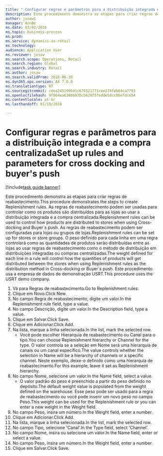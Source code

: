 ```yaml
--- 
title: " Configurar regras e parâmetros para a distribuição integrada e a compra centralizada"
description: Este procedimento demonstra as etapas para criar regras de reabastecimento.
author: josaw1
manager: AnnBe
ms.date: 03/02/2016
ms.topic: business-process
ms.prod: 
ms.service: dynamics-ax-retail
ms.technology: 
audience: Application User
ms.reviewer: josaw
ms.search.scope: Operations, Retail
ms.search.region: Global
ms.search.industry: Retail
ms.author: josaw
ms.search.validFrom: 2016-06-30
ms.dyn365.ops.version: AX 7.0.0
ms.translationtype: HT
ms.sourcegitcommit: ceea24519d641c676521771cee274feb64ca7783
ms.openlocfilehash: 9f064ea6380b07bcb628f5fedde5dcc0befdc654
ms.contentlocale: pt-br
ms.lasthandoff: 01/19/2018

---
```

# <a name="set-up-rules-and-parameters-for-cross-docking-and-buyers-push"></a><span data-ttu-id="e12ae-103"> Configurar regras e parâmetros para a distribuição integrada e a compra centralizada</span><span class="sxs-lookup"><span data-stu-id="e12ae-103">Set up rules and parameters for cross docking and buyer's push</span></span>

[!include[task guide banner](../includes/task-guide-banner.md)]

<span data-ttu-id="e12ae-104">Este procedimento demonstra as etapas para criar regras de reabastecimento.</span><span class="sxs-lookup"><span data-stu-id="e12ae-104">This procedure demonstrates the steps to create Replenishment rules.</span></span> <span data-ttu-id="e12ae-105">As regras de reabastecimento podem ser usadas para controlar como os produtos são distribuídos para as lojas ao usar a distribuição integrada e a compra centralizada.</span><span class="sxs-lookup"><span data-stu-id="e12ae-105">Replenishment rules can be used to control how products are distributed to stores when using Cross-docking and Buyer´s push.</span></span> <span data-ttu-id="e12ae-106">As regras de reabastecimento podem ser configuradas para lojas ou grupos de lojas.</span><span class="sxs-lookup"><span data-stu-id="e12ae-106">Replenishment rules can be set up for stores or store groups.</span></span> <span data-ttu-id="e12ae-107">O peso definido para cada linha em uma regra controlará como as quantidades de produtos serão distribuídas entre as lojas ao usar regras de reabastecimento como o método de distribuição em distribuições integradas ou compras centralizadas.</span><span class="sxs-lookup"><span data-stu-id="e12ae-107">The weight defined for each line in a rule will control how the quantities of products will get distributed between the stores when using Replenishment rules as the distribution method in Cross-docking or Buyer´s push.</span></span> <span data-ttu-id="e12ae-108">Este procedimento usa a empresa de dados de demonstração USRT.</span><span class="sxs-lookup"><span data-stu-id="e12ae-108">This procedure uses the USRT demo company.</span></span>

1. <span data-ttu-id="e12ae-109">Vá para Regras de reabastecimento.</span><span class="sxs-lookup"><span data-stu-id="e12ae-109">Go to Replenishment rules.</span></span>
2. <span data-ttu-id="e12ae-110">Clique em Novo.</span><span class="sxs-lookup"><span data-stu-id="e12ae-110">Click New.</span></span>
3. <span data-ttu-id="e12ae-111">No campo Regra de reabastecimento, digite um valor.</span><span class="sxs-lookup"><span data-stu-id="e12ae-111">In the Replenishment rule field, type a value.</span></span>
4. <span data-ttu-id="e12ae-112">No campo Descrição, digite um valor.</span><span class="sxs-lookup"><span data-stu-id="e12ae-112">In the Description field, type a value.</span></span>
5. <span data-ttu-id="e12ae-113">Clique em Salvar.</span><span class="sxs-lookup"><span data-stu-id="e12ae-113">Click Save.</span></span>
6. <span data-ttu-id="e12ae-114">Clique em Adicionar.</span><span class="sxs-lookup"><span data-stu-id="e12ae-114">Click Add.</span></span>
7. <span data-ttu-id="e12ae-115">Na lista, marque a linha selecionada.</span><span class="sxs-lookup"><span data-stu-id="e12ae-115">In the list, mark the selected row.</span></span>
    * <span data-ttu-id="e12ae-116">Você pode escolher Hierarquia de reabastecimento ou Canal para o tipo.</span><span class="sxs-lookup"><span data-stu-id="e12ae-116">You can choose Replenishment hierarchy or Channel for the type.</span></span> <span data-ttu-id="e12ae-117">O valor controla se a seleção em Nome será uma hierarquia de canais ou um canal específico.</span><span class="sxs-lookup"><span data-stu-id="e12ae-117">The value controls whether the selection in Name will be a hierarchy of channels or a specific channel.</span></span>  <span data-ttu-id="e12ae-118">Neste exemplo, deixe-o definido como uma hierarquia de reabastecimento.</span><span class="sxs-lookup"><span data-stu-id="e12ae-118">For this example, leave it set as Replenishment hierarchy.</span></span>  
8. <span data-ttu-id="e12ae-119">No campo Nome, selecione um valor.</span><span class="sxs-lookup"><span data-stu-id="e12ae-119">In the Name field, select a value.</span></span>
    * <span data-ttu-id="e12ae-120">O valor padrão do peso é preenchido a partir do peso definido no depósito.</span><span class="sxs-lookup"><span data-stu-id="e12ae-120">The default weight value is populated from the weight defined on the warehouse.</span></span>  <span data-ttu-id="e12ae-121">Esse peso pode ser usado para a regra de reabastecimento ou você pode inserir um novo peso no campo Peso.</span><span class="sxs-lookup"><span data-stu-id="e12ae-121">This weight can be used for the Replenishment rule or you can enter a new weight in the Weight field.</span></span>  
9. <span data-ttu-id="e12ae-122">No campo Peso, insira um número.</span><span class="sxs-lookup"><span data-stu-id="e12ae-122">In the Weight field, enter a number.</span></span>
10. <span data-ttu-id="e12ae-123">Clique em Adicionar.</span><span class="sxs-lookup"><span data-stu-id="e12ae-123">Click Add.</span></span>
11. <span data-ttu-id="e12ae-124">Na lista, marque a linha selecionada.</span><span class="sxs-lookup"><span data-stu-id="e12ae-124">In the list, mark the selected row.</span></span>
12. <span data-ttu-id="e12ae-125">No campo Tipo, selecione 'Canal'.</span><span class="sxs-lookup"><span data-stu-id="e12ae-125">In the Type field, select 'Channel'.</span></span>
13. <span data-ttu-id="e12ae-126">No campo Nome, insira ou selecione um valor.</span><span class="sxs-lookup"><span data-stu-id="e12ae-126">In the Name field, enter or select a value.</span></span>
14. <span data-ttu-id="e12ae-127">No campo Peso, insira um número.</span><span class="sxs-lookup"><span data-stu-id="e12ae-127">In the Weight field, enter a number.</span></span>
15. <span data-ttu-id="e12ae-128">Clique em Salvar.</span><span class="sxs-lookup"><span data-stu-id="e12ae-128">Click Save.</span></span>


